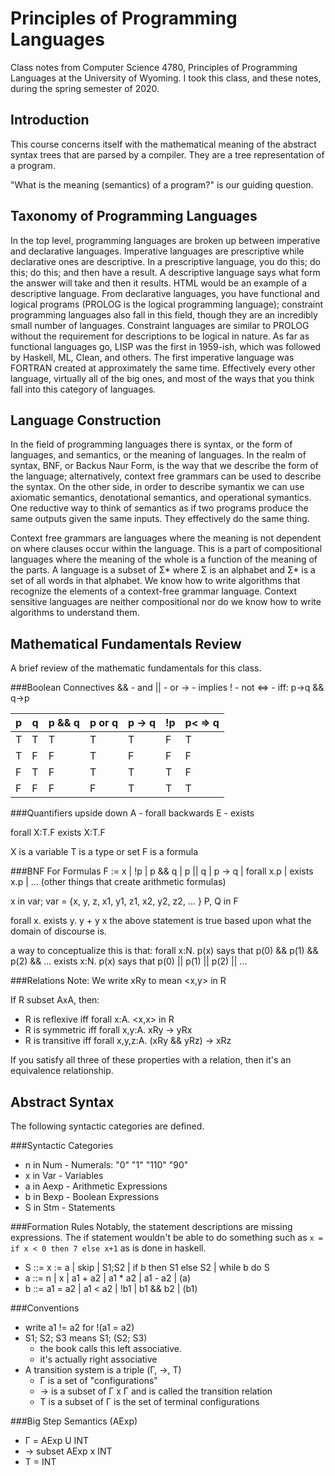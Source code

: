 Principles of Programming Languages
=====
Class notes from Computer Science 4780, Principles of Programming Languages at the University of Wyoming. I took this class, and these notes, during the spring semester of 2020.

<!-- Code and assignments associated with this class is available [here](https://github.com/andey-robins/school/tree/master/cosc3020/). -->

Introduction
-----
This course concerns itself with the mathematical meaning of the abstract syntax trees that are parsed by a compiler. They are a tree representation of a program.

"What is the meaning (semantics) of a program?" is our guiding question.

Taxonomy of Programming Languages
-----
In the top level, programming languages are broken up between imperative and declarative languages. Imperative languages are prescriptive while declarative ones are descriptive. In a prescriptive language, you do this; do this; do this; and then have a result. A descriptive language says what form the answer will take and then it results. HTML would be an example of a descriptive language. From declarative languages, you have functional and logical programs (PROLOG is the logical programming language); constraint programming languages also fall in this field, though they are an incredibly small number of languages. Constraint languages are similar to PROLOG without the requirement for descriptions to be logical in nature. As far as functional languages go, LISP was the first in 1959-ish, which was followed by Haskell, ML, Clean, and others. The first imperative language was FORTRAN created at approximately the same time. Effectively every other language, virtually all of the big ones, and most of the ways that you think fall into this category of languages.

Language Construction
-----
In the field of programming languages there is syntax, or the form of languages, and semantics, or the meaning of languages. In the realm of syntax, BNF, or Backus Naur Form, is the way that we describe the form of the language; alternatively, context free grammars can be used to describe the syntax. On the other side, in order to describe symantix we can use axiomatic semantics, denotational semantics, and operational symantics. One reductive way to think of semantics as if two programs produce the same outputs given the same inputs. They effectively do the same thing.

Context free grammars are languages where the meaning is not dependent on where clauses occur within the language. This is a part of compositional languages where the meaning of the whole is a function of the meaning of the parts. A language is a subset of Σ\* where Σ is an alphabet and Σ\* is a set of all words in that alphabet. We know how to write algorithms that recognize the elements of a context-free grammar language. Context sensitive languages are neither compositional nor do we know how to write algorithms to understand them.

Mathematical Fundamentals Review
-----
A brief review of the mathematic fundamentals for this class.

###Boolean Connectives
&& - and
|| - or
-> - implies
! - not
<=> - iff: p->q && q->p

|p|q|p && q|p or q|p -> q|!p|p< => q
|---|---|---|---|---|---|---|
|T|T|T|T|T|F|T|
|T|F|F|T|F|F|F|
|F|T|F|T|T|T|F|
|F|F|F|F|T|T|T|

###Quantifiers
upside down A - forall
backwards E - exists

forall X:T.F
exists X:T.F

X is a variable
T is a type or set
F is a formula

###BNF For Formulas
F := x | !p | p && q | p || q | p -> q | forall x.p | exists x.p | ... (other things that create arithmetic formulas)

x in var; var = {x, y, z, x1, y1, z1, x2, y2, z2, ... }
P, Q in F

forall x. exists y. y + y x
the above statement is true based upon what the domain of discourse is.

a way to conceptualize this is that: forall x:N. p(x) says that p(0) && p(1) && p(2) && ...
exists x:N. p(x) says that p(0) || p(1) || p(2) || ...

###Relations
Note: We write xRy to mean <x,y> in R

If R subset AxA, then:
  * R is reflexive iff forall x:A. <x,x> in R
  * R is symmetric iff forall x,y:A. xRy -> yRx
  * R is transitive iff forall x,y,z:A. (xRy && yRz) -> xRz

If you satisfy all three of these properties with a relation, then it's an equivalence relationship.

Abstract Syntax
-----
The following syntactic categories are defined.

###Syntactic Categories
 * n in Num - Numerals: "0" "1" "110" "90"
 * x in Var - Variables
 * a in Aexp - Arithmetic Expressions
 * b in Bexp - Boolean Expressions
 * S in Stm - Statements

###Formation Rules
Notably, the statement descriptions are missing expressions. The if statement wouldn't be able to do something such as `x = if x < 0 then 7 else x+1` as is done in haskell.

 * S ::= x := a | skip | S1;S2 | if b then S1 else S2 | while b do S
 * a ::= n | x | a1 + a2 | a1 * a2 | a1 - a2 | (a)
 * b ::= a1 = a2 | a1 < a2 | !b1 | b1 && b2 | (b1)

###Conventions
 * write a1 != a2 for !(a1 = a2)
 * S1; S2; S3 means S1; (S2; S3)
    * the book calls this left associative.
    * it's actually right associative
 * A transition system is a triple (Γ, ->, T)
    * Γ is a set of "configurations"
    * -> is a subset of Γ x Γ and is called the transition relation
    * T is a subset of Γ is the set of terminal configurations

###Big Step Semantics (AExp)
 - Γ = AExp U INT
 - -> subset AExp x INT
 - T = INT
